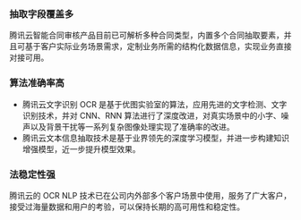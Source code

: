 ### 抽取字段覆盖多
腾讯云智能合同审核产品目前已可解析多种合同类型，内置多个合同抽取要素，并且可基于客户实际业务场景需求，定制业务所需的结构化数据信息，实现业务直接对接可用。

### 算法准确率高
- 腾讯云文字识别 OCR 是基于优图实验室的算法，应用先进的文字检测、文字识别技术，并对 CNN、RNN 算法进行了深度改进，对真实场景中的小字、噪声以及背景干扰等一系列复杂图像处理实现了准确率的改进。
- 腾讯云文本信息抽取技术是基于业界领先的深度学习模型，并进一步构建知识增强模型，近一步提升模型效果。

### 法稳定性强
腾讯云的 OCR NLP 技术已在公司内外部多个客户场景中使用，服务了广大客户，接受过海量数据和用户的考验，可以保持长期的高可用性和稳定性。
